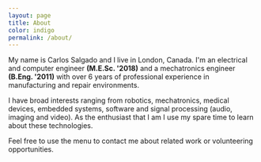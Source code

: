 ```yaml
---
layout: page
title: About
color: indigo
permalink: /about/
---
```


My name is Carlos Salgado and I live in London, Canada. I'm an electrical and computer engineer **(M.E.Sc. '2018)** and a mechatronics engineer **(B.Eng. '2011)** with over 6 years of professional experience in manufacturing and repair environments.

I have broad interests ranging from robotics, mechatronics, medical devices, embedded systems, software and signal processing (audio, imaging and video). As the enthusiast that I am I use my spare time to learn about these technologies. 

Feel free to use the menu to contact me about related work or volunteering opportunities.

